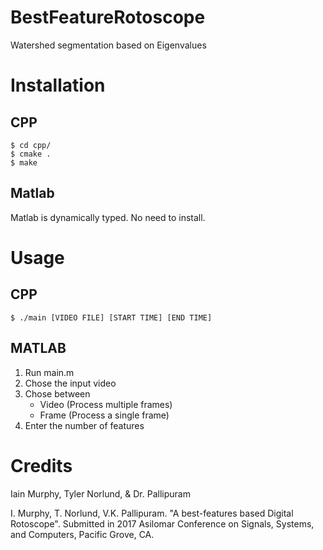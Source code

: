 # BestFeatureRotoscope
Watershed segmentation based on Eigenvalues

# Installation
## CPP
	$ cd cpp/
	$ cmake .
	$ make
## Matlab
Matlab is dynamically typed. No need to install.

# Usage
## CPP
	$ ./main [VIDEO FILE] [START TIME] [END TIME]
## MATLAB
1. Run main.m
2. Chose the input video
3. Chose between
	- Video (Process multiple frames)
	- Frame (Process a single frame)
4. Enter the number of features

# Credits
Iain Murphy, Tyler Norlund, & Dr. Pallipuram  

I. Murphy, T. Norlund, V.K. Pallipuram. "A best-features based Digital Rotoscope". Submitted in 2017 Asilomar Conference on Signals, Systems, and Computers, Pacific Grove, CA.
